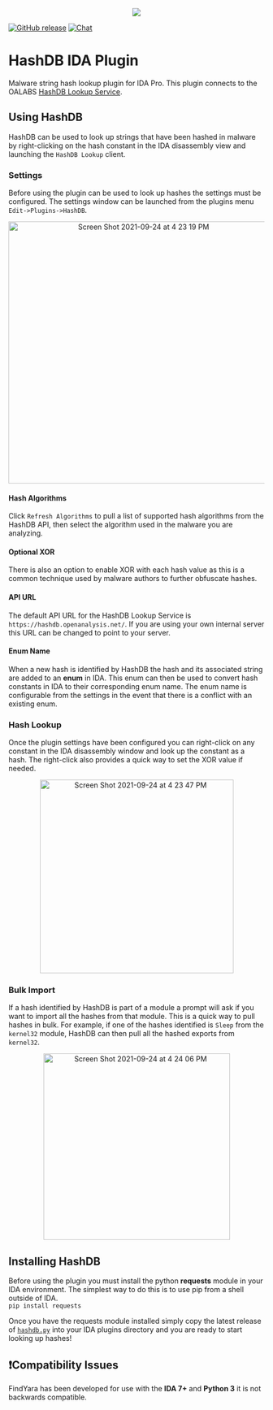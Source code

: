 <p align="center">
<img src="https://user-images.githubusercontent.com/5906222/134734091-5640ba7e-ac08-423e-8e7d-983ffc044a18.gif">
</p>

[![GitHub release](https://img.shields.io/github/v/release/oalabs/hashdb-ida.svg)](https://github.com/OALabs/hashdb-ida/releases) [![Chat](https://img.shields.io/badge/chat-Discord-blueviolet)](https://discord.gg/cw4U3WHvpn) 

# HashDB IDA Plugin
Malware string hash lookup plugin for IDA Pro. This plugin connects to the OALABS [HashDB Lookup Service](https://hashdb.openanalysis.net).

## Using HashDB
HashDB can be used to look up strings that have been hashed in malware by right-clicking on the hash constant in the IDA disassembly view and launching the `HashDB Lookup` client. 

### Settings
Before using the plugin can be used to look up hashes the settings must be configured. The settings window can be launched from the plugins menu `Edit->Plugins->HashDB`.

<p align="center">
<img width="516" alt="Screen Shot 2021-09-24 at 4 23 19 PM" src="https://user-images.githubusercontent.com/5906222/134735719-3c08b87f-313e-4805-aae1-3e440da9ddc2.png">
 </p>

#### Hash Algorithms
Click `Refresh Algorithms` to pull a list of supported hash algorithms from the HashDB API, then select the algorithm used in the malware you are analyzing. 

#### Optional XOR
There is also an option to enable XOR with each hash value as this is a common technique used by malware authors to further obfuscate hashes.

#### API URL
The default API URL for the HashDB Lookup Service is `https://hashdb.openanalysis.net/`. If you are using your own internal server this URL can be changed to point to your server.

#### Enum Name
When a new hash is identified by HashDB the hash and its associated string are added to an **enum** in IDA. This enum can then be used to convert hash constants in IDA to their corresponding enum name. The enum name is configurable from the settings in the event that there is a conflict with an existing enum.

### Hash Lookup
Once the plugin settings have been configured you can right-click on any constant in the IDA disassembly window and look up the constant as a hash. The right-click also provides a quick way to set the XOR value if needed.

<p align="center">
<img width="381" alt="Screen Shot 2021-09-24 at 4 23 47 PM" src="https://user-images.githubusercontent.com/5906222/134736795-649c6845-ece6-4a46-903e-cf7c0efa3324.png">
 </p>

### Bulk Import
If a hash identified by HashDB is part of a module a prompt will ask if you want to import all the hashes from that module. This is a quick way to pull hashes in bulk. For example, if one of the hashes identified is `Sleep` from the `kernel32` module, HashDB can then pull all the hashed exports from `kernel32`.

<p align="center">
<img width="367" alt="Screen Shot 2021-09-24 at 4 24 06 PM" src="https://user-images.githubusercontent.com/5906222/134738243-b4a6b8f2-2784-4a8a-9393-e7b676655249.png">
</p>


## Installing HashDB 
Before using the plugin you must install the python **requests** module in your IDA environment. The simplest way to do this is to use pip from a shell outside of IDA.  
`pip install requests`

Once you have the requests module installed simply copy the latest release of [`hashdb.py`](https://github.com/OALabs/hashdb-ida/releases) into your IDA plugins directory and you are ready to start looking up hashes!


## ❗Compatibility Issues
FindYara has been developed for use with the __IDA 7+__ and __Python 3__ it is not backwards compatible. 
